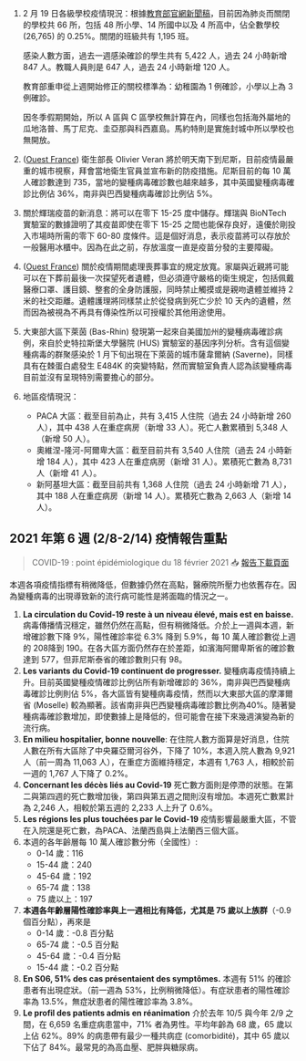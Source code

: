 1. 2 月 19 日各級學校疫情現況：根據[教育部官網新聞稿](http://bit.ly/3aysegH)，目前因為肺炎而關閉的學校共 66 所，包括 48 所小學、14 所國中以及 4 所高中，佔全數學校 (26,765) 的 0.25%。關閉的班級共有 1,195 班。

   感染人數方面，過去一週感染確診的學生共有 5,422 人，過去 24 小時新增 847 人。教職人員則是 647 人，過去 24 小時新增 120 人。

   教育部重申從上週開始修正的關校標準為：幼稚園為 1 例確診，小學以上為 3 例確診。

   因冬季假期開始，所以 A 區與 C 區學校無計算在內，同樣也包括海外屬地的瓜地洛普、馬丁尼克、圭亞那與科西嘉島。馬約特則是實施封城中所以學校也無開放。
1. ([Ouest France](http://bit.ly/3uetUUC)) 衛生部長 Olivier Veran 將於明天南下到尼斯，目前疫情最嚴重的城市視察，拜會當地衛生官員並宣布新的防疫措施。尼斯目前的每 10 萬人確診數達到 735，當地的變種病毒確診數也越來越多，其中英國變種病毒確診比例佔 36%，南非與巴西變種病毒確診比例佔 5%。
1. 關於輝瑞疫苗的新消息：將可以在零下 15-25 度中儲存。輝瑞與 BioNTech 實驗室的數據證明了其疫苗即使在零下 15-25 之間也能保存良好，遠優於剛投入市場時所需的零下 60-80 度條件。這是個好消息，表示疫苗將可以存放於一般醫用冰櫃中。因為在此之前，存放溫度一直是疫苗分發的主要障礙。
1. ([Ouest France](http://bit.ly/2NdePSF)) 關於疫情期間處理喪葬事宜的規定放寬。家屬與近親將可能可以在下葬前最後一次探望死者遺體，但必須遵守嚴格的衛生規定，包括佩戴醫療口罩、護目鏡、整套的全身防護服，同時禁止觸摸或是親吻遺體並維持 2 米的社交距離。遺體護理將同樣禁止於從發病到死亡少於 10 天內的遺體，然而因為被視為不再具有傳染性所以可授權於其他用途使用。
1. 大東部大區下萊茵 (Bas-Rhin) 發現第一起來自美國加州的變種病毒確診病例，來自於史特拉斯堡大學醫院 (HUS) 實驗室的基因序列分析。含有這個變種病毒的群聚感染於 1 月下旬出現在下萊茵的城市薩韋爾納 (Saverne)，同樣具有在棘蛋白處發生 E484K 的突變特點，然而實驗室負責人認為該變種病毒目前並沒有呈現特別需要擔心的部分。
1. 地區疫情現況：
   * PACA 大區：截至目前為止，共有 3,415 人住院（過去 24 小時新增 260 人），其中 438 人在重症病房（新增 33 人）。死亡人數累積到 5,348 人（新增 50 人）。
   * 奧維涅-隆河-阿爾卑大區：截至目前共有 3,540 人住院（過去 24 小時新增 184 人），其中 423 人在重症病房（新增 31 人）。累積死亡數為 8,731 人（新增 41 人）。
   * 新阿基坦大區：截至目前共有 1,368 人住院（過去 24 小時新增 71 人），其中 188 人在重症病房（新增 14 人）。累積死亡數為 2,663 人（新增 14 人）。

## 2021 年第 6 週 (2/8-2/14) 疫情報告重點

> COVID-19 : point épidémiologique du 18 février 2021 📥 [報告下載頁面](https://tinyurl.com/yfjgpklx)

本週各項疫情指標有稍微降低，但數據仍然在高點，醫療院所壓力也依舊存在。因為變種病毒的出現導致新的流行病可能性是將面臨的情況之一。

1. **La circulation du Covid-19 reste à un niveau élevé, mais est en baisse.** 病毒傳播情況穩定，雖然仍然在高點，但有稍微降低。介於上一週與本週，新增確診數下降 9%，陽性確診率從 6.3% 降到 5.9%，每 10 萬人確診數從上週的 208降到 190。在各大區方面仍然存在於差距，如濱海阿爾卑斯省的確診數達到 577，但菲尼斯泰省的確診數則只有 98。
1. **Les variants du Covid-19 continuent de progresser.** 變種病毒疫情持續上升。目前英國變種疫情確診比例佔所有新增確診的 36%，南非與巴西變種病毒確診比例則佔 5%，各大區皆有變種病毒疫情，然而以大東部大區的摩澤爾省 (Moselle) 較為顯著。該省南非與巴西變種病毒確診數比例為40%。隨著變種病毒確診數增加，即使數據上是降低的，但可能會在接下來幾週演變為新的流行病。
1. **En milieu hospitalier, bonne nouvelle**: 在住院人數方面算是好消息，住院人數在所有大區除了中央羅亞爾河谷外，下降了 10%，本週入院人數為 9,921 人（前一周為 11,063 人），在重症方面維持穩定，本週有 1,763 人，相較於前一週的 1,767 人下降了 0.2%。
1. **Concernant les décès liés au Covid-19** 死亡數方面則是停滯的狀態。在第二與第四週的死亡數增加後，第四與第五週之間則沒有增加。本週死亡數累計為 2,246 人，相較於第五週的 2,233 人上升了 0.6%。
1. **Les régions les plus touchées par le Covid-19** 疫情影響最嚴重大區，不管在入院還是死亡數，為PACA、法蘭西島與上法蘭西三個大區。
1. 本週的各年齡層每 10 萬人確診數分佈（全國性）:
   - 0-14 歲：116
   - 15-44 歲：240
   - 45-64 歲：192
   - 65-74 歲：138
   - 75 歲以上：197
1. **本週各年齡層陽性確診率與上一週相比有降低，尤其是 75 歲以上族群**（-0.9 個百分點），再來是
   - 0-14 歲：-0.8 百分點
   - 65-74 歲：-0.5 百分點
   - 45-64 歲：-0.4 百分點
   - 15-44 歲：-0.2 百分點
1. **En S06, 51% des cas présentaient des symptômes.** 本週有 51% 的確診患者有出現症狀。（前一週為 53%，比例稍微降低）。有症狀患者的陽性確診率為 13.5%，無症狀患者的陽性確診率為 3.8%。
1. **Le profil des patients admis en réanimation** 介於去年 10/5 與今年 2/9 之間，在 6,659 名重症病患當中，71% 者為男性。平均年齡為 68 歲，65 歲以上佔 62%。89% 的病患帶有最少一種共病症 (comorbidité)，其中 65 歲以下佔了 84%。最常見的為高血壓、肥胖與糖尿病。